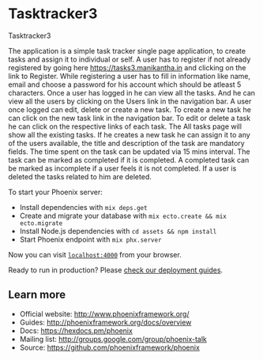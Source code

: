 # Tasktracker3
Tasktracker3

The application is a simple task tracker single page application, to create tasks and assign it to individual or self.
A user has to register if not already registered by going here https://tasks3.manikantha.in and clicking on the link to Register.
While registering a user has to fill in information like name, email and choose a password for his account which should be atleast 5 characters.
Once a user has logged in he can view all the tasks.
And he can view all the users by clicking on the Users link in the navigation bar.
A user once logged can edit, delete or create a new task.
To create a new task he can click on the new task link in the navigation bar.
To edit or delete a task he can click on the respective links of each task.
The All tasks page will show all the existing tasks.
If he creates a new task he can assign it to any of the users available, the title and description of the task are mandatory fields.
The time spent on the task can be updated via 15 mins interval.
The task can be marked as completed if it is completed.
A completed task can be marked as incomplete if a user feels it is not completed.
If a user is deleted the tasks related to him are deleted.


To start your Phoenix server:

  * Install dependencies with `mix deps.get`
  * Create and migrate your database with `mix ecto.create && mix ecto.migrate`
  * Install Node.js dependencies with `cd assets && npm install`
  * Start Phoenix endpoint with `mix phx.server`

Now you can visit [`localhost:4000`](http://localhost:4000) from your browser.

Ready to run in production? Please [check our deployment guides](http://www.phoenixframework.org/docs/deployment).

## Learn more

  * Official website: http://www.phoenixframework.org/
  * Guides: http://phoenixframework.org/docs/overview
  * Docs: https://hexdocs.pm/phoenix
  * Mailing list: http://groups.google.com/group/phoenix-talk
  * Source: https://github.com/phoenixframework/phoenix
